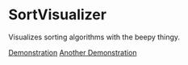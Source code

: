 # SortVisualizer
Visualizes sorting algorithms with the beepy thingy.

[Demonstration](https://my.mixtape.moe/ukybxs.mp4)
[Another Demonstration](https://my.mixtape.moe/jlgpzh.mp4)
